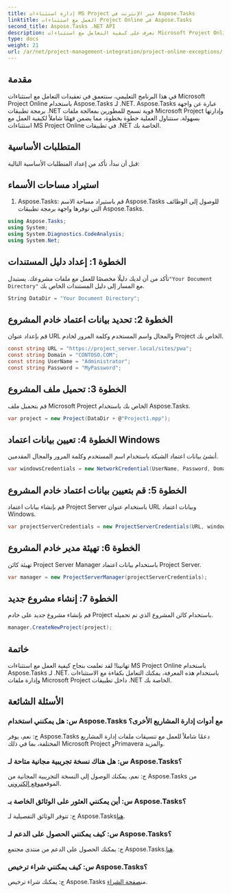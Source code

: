 ```yaml
---
title: إدارة استثناءات MS Project عبر الإنترنت في Aspose.Tasks
linktitle: العمل مع استثناءات Project Online في Aspose.Tasks
second_title: Aspose.Tasks .NET API
description: تعرف على كيفية التعامل مع استثناءات Microsoft Project Online بسلاسة باستخدام Aspose.Tasks لـ .NET. برنامج تعليمي خطوة بخطوة لإدارة المشاريع بشكل فعال.
type: docs
weight: 21
url: /ar/net/project-management-integration/project-online-exceptions/
---
```

## مقدمة
في هذا البرنامج التعليمي، سنتعمق في تعقيدات التعامل مع استثناءات Microsoft Project Online باستخدام Aspose.Tasks لـ .NET. Aspose.Tasks عبارة عن واجهة برمجة تطبيقات .NET قوية تسمح للمطورين بمعالجة ملفات Microsoft Project وإدارتها بسهولة. سنتناول العملية خطوة بخطوة، مما يضمن فهمًا شاملاً لكيفية العمل مع استثناءات MS Project Online في تطبيقات .NET الخاصة بك.
## المتطلبات الأساسية
قبل أن نبدأ، تأكد من إعداد المتطلبات الأساسية التالية:

## استيراد مساحات الأسماء
1. Aspose.Tasks: قم باستيراد مساحة الاسم Aspose.Tasks للوصول إلى الوظائف التي توفرها واجهة برمجة تطبيقات Aspose.Tasks.
```csharp
using Aspose.Tasks;
using System;
using System.Diagnostics.CodeAnalysis;
using System.Net;

```

## الخطوة 1: إعداد دليل المستندات
 تأكد من أن لديك دليلًا مخصصًا للعمل مع ملفات مشروعك. يستبدل`"Your Document Directory"` مع المسار إلى دليل المستندات الخاص بك.
```csharp
String DataDir = "Your Document Directory";
```
## الخطوة 2: تحديد بيانات اعتماد خادم المشروع
قم بإعداد عنوان URL والمجال واسم المستخدم وكلمة المرور لخادم Project الخاص بك.
```csharp
const string URL = "https://project_server.local/sites/pwa";
const string Domain = "CONTOSO.COM";
const string UserName = "Administrator";
const string Password = "MyPassword";
```
## الخطوة 3: تحميل ملف المشروع
قم بتحميل ملف Microsoft Project الخاص بك باستخدام Aspose.Tasks.
```csharp
var project = new Project(DataDir + @"Project1.mpp");
```
## الخطوة 4: تعيين بيانات اعتماد Windows
أنشئ بيانات اعتماد الشبكة باستخدام اسم المستخدم وكلمة المرور والمجال المقدمين.
```csharp
var windowsCredentials = new NetworkCredential(UserName, Password, Domain);
```
## الخطوة 5: قم بتعيين بيانات اعتماد خادم المشروع
قم بإنشاء بيانات اعتماد Project Server باستخدام عنوان URL وبيانات اعتماد Windows.
```csharp
var projectServerCredentials = new ProjectServerCredentials(URL, windowsCredentials);
```
## الخطوة 6: تهيئة مدير خادم المشروع
تهيئة كائن Project Server Manager باستخدام بيانات اعتماد Project Server.
```csharp
var manager = new ProjectServerManager(projectServerCredentials);
```
## الخطوة 7: إنشاء مشروع جديد
قم بإنشاء مشروع جديد على خادم Project باستخدام كائن المشروع الذي تم تحميله.
```csharp
manager.CreateNewProject(project);
```

## خاتمة
تهانينا! لقد تعلمت بنجاح كيفية العمل مع استثناءات MS Project Online باستخدام Aspose.Tasks لـ .NET. باستخدام هذه المعرفة، يمكنك التعامل بكفاءة مع الاستثناءات وإدارة ملفات Microsoft Project داخل تطبيقات .NET الخاصة بك.
## الأسئلة الشائعة
### س: هل يمكنني استخدام Aspose.Tasks مع أدوات إدارة المشاريع الأخرى؟
ج: نعم، يوفر Aspose.Tasks دعمًا شاملاً للعمل مع تنسيقات ملفات إدارة المشاريع المختلفة، بما في ذلك Microsoft Project وPrimavera والمزيد.
### س: هل هناك نسخة تجريبية مجانية متاحة لـ Aspose.Tasks؟
 ج: نعم، يمكنك الوصول إلى النسخة التجريبية المجانية من Aspose.Tasks من الموقع[موقع إلكتروني](https://releases.aspose.com/).
### س: أين يمكنني العثور على الوثائق الخاصة بـ Aspose.Tasks؟
 ج: تتوفر الوثائق التفصيلية لـ Aspose.Tasks[هنا](https://reference.aspose.com/tasks/net/).
### س: كيف يمكنني الحصول على الدعم لـ Aspose.Tasks؟
 ج: يمكنك الحصول على الدعم من منتدى مجتمع Aspose.Tasks.[هنا](https://forum.aspose.com/c/tasks/15).
### س: كيف يمكنني شراء ترخيص Aspose.Tasks؟
 ج: يمكنك شراء ترخيص Aspose.Tasks من[صفحة الشراء](https://purchase.aspose.com/buy).